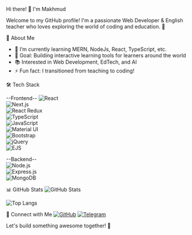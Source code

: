 Hi there! 👋 I'm Makhmud

Welcome to my GitHub profile! I'm a passionate Web Developer & English teacher who loves exploring the world of coding and education. 🚀

🚀 About Me
- 🌱 I’m currently learning MERN, NodeJs, React, TypeScript, etc.
- 🎯 Goal: Building interactive learning tools for learners around the world
- 📚 Interested in  Web Development, EdTech, and AI
- ⚡ Fun fact: I transitioned from teaching to coding!

🛠 Tech Stack

--Frontend--
![React](https://img.shields.io/badge/React-20232A?style=flat&logo=react&logoColor=61DAFB)  
![Next.js](https://img.shields.io/badge/Next.js-000000?style=flat&logo=next.js&logoColor=white)  
![React Redux](https://img.shields.io/badge/React_Redux-764ABC?style=flat&logo=redux&logoColor=white)  
![TypeScript](https://img.shields.io/badge/TypeScript-007ACC?style=flat&logo=typescript&logoColor=white)  
![JavaScript](https://img.shields.io/badge/JavaScript-F7DF1E?style=flat&logo=javascript&logoColor=black)  
![Material UI](https://img.shields.io/badge/MUI-007FFF?style=flat&logo=mui&logoColor=white)  
![Bootstrap](https://img.shields.io/badge/Bootstrap-7952B3?style=flat&logo=bootstrap&logoColor=white)  
![jQuery](https://img.shields.io/badge/jQuery-0769AD?style=flat&logo=jquery&logoColor=white)  
![EJS](https://img.shields.io/badge/EJS-ffffff?style=flat&logo=ejs&logoColor=black)  

--Backend--  
![Node.js](https://img.shields.io/badge/Node.js-43853D?style=flat&logo=node.js&logoColor=white)  
![Express.js](https://img.shields.io/badge/Express.js-000000?style=flat&logo=express&logoColor=white)  
![MongoDB](https://img.shields.io/badge/MongoDB-47A248?style=flat&logo=mongodb&logoColor=white)  

 📊 GitHub Stats
![GitHub Stats](https://github-readme-stats.vercel.app/api?username=MakhmudSD&show_icons=true&theme=tokyonight)

![Top Langs](https://github-readme-stats.vercel.app/api/top-langs/?username=MakhmudSD&layout=compact)

🔗 Connect with Me
[![GitHub](https://img.shields.io/badge/GitHub-black?style=flat&logo=github)](https://github.com/MakhmudSD) 
[![Telegram](https://img.shields.io/badge/Telegram-26A5E4?style=flat&logo=telegram)](https://t.me/makhmud_kudratov)  

Let's build something awesome together! 🚀
